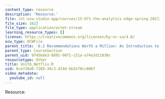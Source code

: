 ```yaml
---
content_type: resource
description: 'Resource:'
file: /ol-ocw-studio-app/courses/15-071-the-analytics-edge-spring-2017/bce720a6728936c3d24dbb2e70cc80bf_Unit6_Netflix.R
file_size: 1623
file_type: application/octet-stream
learning_resource_types: []
license: https://creativecommons.org/licenses/by-nc-sa/4.0/
ocw_type: OCWFile
parent_title: '6.2 Recommendations Worth a Million: An Introduction to Clustering '
parent_type: CourseSection
parent_uid: 97456de3-0891-98f1-c51a-a74e3d11930c
resourcetype: Other
title: Unit6_Netflix.R
uid: bce720a6-7289-36c3-d24d-bb2e70cc80bf
video_metadata:
  youtube_id: null
---
```

Resource:
